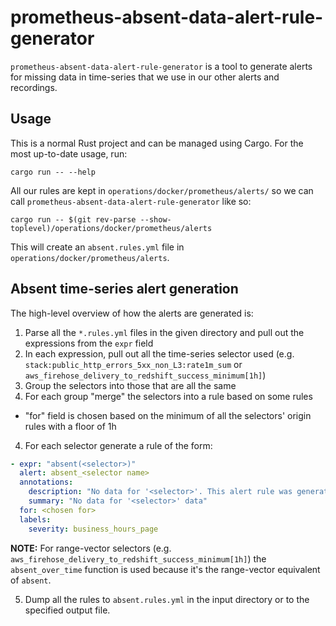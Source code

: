 # prometheus-absent-data-alert-rule-generator

`prometheus-absent-data-alert-rule-generator` is a tool to generate alerts for
missing data in time-series that we use in our other alerts and recordings.

## Usage

This is a normal Rust project and can be managed using Cargo. For the most
up-to-date usage, run:

```shell
cargo run -- --help
```

All our rules are kept in `operations/docker/prometheus/alerts/` so we can call
`prometheus-absent-data-alert-rule-generator` like so:

```shell
cargo run -- $(git rev-parse --show-toplevel)/operations/docker/prometheus/alerts
```

This will create an `absent.rules.yml` file in
`operations/docker/prometheus/alerts`.

## Absent time-series alert generation

The high-level overview of how the alerts are generated is:

1. Parse all the `*.rules.yml` files in the given directory and pull out the
   expressions from the `expr` field
2. In each expression, pull out all the time-series selector used (e.g.
   `stack:public_http_errors_5xx_non_L3:rate1m_sum` or
   `aws_firehose_delivery_to_redshift_success_minimum[1h]`)
3. Group the selectors into those that are all the same
4. For each group "merge" the selectors into a rule based on some rules
  - "for" field is chosen based on the minimum of all the selectors' origin
    rules with a floor of 1h
4. For each selector generate a rule of the form:
```yaml
- expr: "absent(<selector>)"
  alert: absent_<selector name>
  annotations:
    description: "No data for '<selector>'. This alert rule was generated by   prometheus-absent-data-alert-rule-generator."
    summary: "No data for '<selector>' data"
  for: <chosen for>
  labels:
    severity: business_hours_page
```
**NOTE:** For range-vector selectors (e.g.
`aws_firehose_delivery_to_redshift_success_minimum[1h]`) the `absent_over_time`
function is used because it's the range-vector equivalent of `absent`.

5. Dump all the rules to `absent.rules.yml` in the input directory or to the
   specified output file.